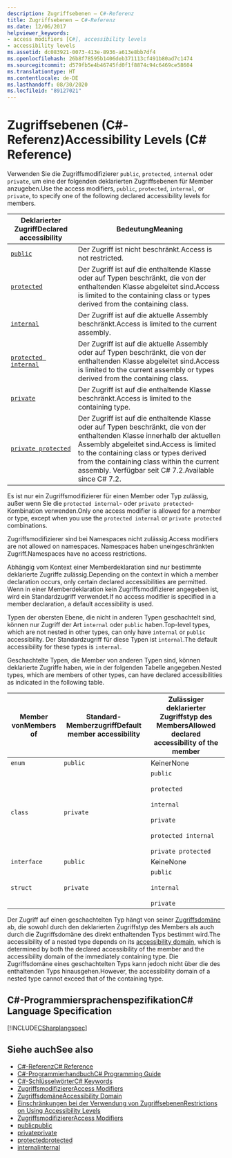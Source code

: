 ```yaml
---
description: Zugriffsebenen – C#-Referenz
title: Zugriffsebenen – C#-Referenz
ms.date: 12/06/2017
helpviewer_keywords:
- access modifiers [C#], accessibility levels
- accessibility levels
ms.assetid: dc083921-0073-413e-8936-a613e8bb7df4
ms.openlocfilehash: 26b8f78595b1406deb371113cf491b80ad7c1474
ms.sourcegitcommit: d579fb5e4b46745fd0f1f8874c94c6469ce58604
ms.translationtype: HT
ms.contentlocale: de-DE
ms.lasthandoff: 08/30/2020
ms.locfileid: "89127021"
---
```

# <a name="accessibility-levels-c-reference"></a><span data-ttu-id="a2e61-103">Zugriffsebenen (C#-Referenz)</span><span class="sxs-lookup"><span data-stu-id="a2e61-103">Accessibility Levels (C# Reference)</span></span>

<span data-ttu-id="a2e61-104">Verwenden Sie die Zugriffsmodifizierer `public`, `protected`, `internal` oder `private`, um eine der folgenden deklarierten Zugriffsebenen für Member anzugeben.</span><span class="sxs-lookup"><span data-stu-id="a2e61-104">Use the access modifiers, `public`, `protected`, `internal`, or `private`, to specify one of the following declared accessibility levels for members.</span></span>  
  
|<span data-ttu-id="a2e61-105">Deklarierter Zugriff</span><span class="sxs-lookup"><span data-stu-id="a2e61-105">Declared accessibility</span></span>|<span data-ttu-id="a2e61-106">Bedeutung</span><span class="sxs-lookup"><span data-stu-id="a2e61-106">Meaning</span></span>|  
|----------------------------|-------------|  
|[`public`](public.md)|<span data-ttu-id="a2e61-107">Der Zugriff ist nicht beschränkt.</span><span class="sxs-lookup"><span data-stu-id="a2e61-107">Access is not restricted.</span></span>|  
|[`protected`](protected.md)|<span data-ttu-id="a2e61-108">Der Zugriff ist auf die enthaltende Klasse oder auf Typen beschränkt, die von der enthaltenden Klasse abgeleitet sind.</span><span class="sxs-lookup"><span data-stu-id="a2e61-108">Access is limited to the containing class or types derived from the containing class.</span></span>|  
|[`internal`](internal.md)|<span data-ttu-id="a2e61-109">Der Zugriff ist auf die aktuelle Assembly beschränkt.</span><span class="sxs-lookup"><span data-stu-id="a2e61-109">Access is limited to the current assembly.</span></span>|  
|[`protected internal`](protected-internal.md)|<span data-ttu-id="a2e61-110">Der Zugriff ist auf die aktuelle Assembly oder auf Typen beschränkt, die von der enthaltenden Klasse abgeleitet sind.</span><span class="sxs-lookup"><span data-stu-id="a2e61-110">Access is limited to the current assembly or types derived from the containing class.</span></span>|  
|[`private`](private.md)|<span data-ttu-id="a2e61-111">Der Zugriff ist auf die enthaltende Klasse beschränkt.</span><span class="sxs-lookup"><span data-stu-id="a2e61-111">Access is limited to the containing type.</span></span>|  
|[`private protected`](private-protected.md)|<span data-ttu-id="a2e61-112">Der Zugriff ist auf die enthaltende Klasse oder auf Typen beschränkt, die von der enthaltenden Klasse innerhalb der aktuellen Assembly abgeleitet sind.</span><span class="sxs-lookup"><span data-stu-id="a2e61-112">Access is limited to the containing class or types derived from the containing class within the current assembly.</span></span> <span data-ttu-id="a2e61-113">Verfügbar seit C# 7.2.</span><span class="sxs-lookup"><span data-stu-id="a2e61-113">Available since C# 7.2.</span></span> |  
  
 <span data-ttu-id="a2e61-114">Es ist nur ein Zugriffsmodifizierer für einen Member oder Typ zulässig, außer wenn Sie die `protected internal`- oder `private protected`-Kombination verwenden.</span><span class="sxs-lookup"><span data-stu-id="a2e61-114">Only one access modifier is allowed for a member or type, except when you use the `protected internal` or `private protected` combinations.</span></span>  
  
 <span data-ttu-id="a2e61-115">Zugriffsmodifizierer sind bei Namespaces nicht zulässig.</span><span class="sxs-lookup"><span data-stu-id="a2e61-115">Access modifiers are not allowed on namespaces.</span></span> <span data-ttu-id="a2e61-116">Namespaces haben uneingeschränkten Zugriff.</span><span class="sxs-lookup"><span data-stu-id="a2e61-116">Namespaces have no access restrictions.</span></span>  
  
 <span data-ttu-id="a2e61-117">Abhängig vom Kontext einer Memberdeklaration sind nur bestimmte deklarierte Zugriffe zulässig.</span><span class="sxs-lookup"><span data-stu-id="a2e61-117">Depending on the context in which a member declaration occurs, only certain declared accessibilities are permitted.</span></span> <span data-ttu-id="a2e61-118">Wenn in einer Memberdeklaration kein Zugriffsmodifizierer angegeben ist, wird ein Standardzugriff verwendet.</span><span class="sxs-lookup"><span data-stu-id="a2e61-118">If no access modifier is specified in a member declaration, a default accessibility is used.</span></span>  
  
 <span data-ttu-id="a2e61-119">Typen der obersten Ebene, die nicht in anderen Typen geschachtelt sind, können nur Zugriff der Art `internal` oder `public` haben.</span><span class="sxs-lookup"><span data-stu-id="a2e61-119">Top-level types, which are not nested in other types, can only have `internal` or `public` accessibility.</span></span> <span data-ttu-id="a2e61-120">Der Standardzugriff für diese Typen ist `internal`.</span><span class="sxs-lookup"><span data-stu-id="a2e61-120">The default accessibility for these types is `internal`.</span></span>  
  
 <span data-ttu-id="a2e61-121">Geschachtelte Typen, die Member von anderen Typen sind, können deklarierte Zugriffe haben, wie in der folgenden Tabelle angegeben.</span><span class="sxs-lookup"><span data-stu-id="a2e61-121">Nested types, which are members of other types, can have declared accessibilities as indicated in the following table.</span></span>  
  
|<span data-ttu-id="a2e61-122">Member von</span><span class="sxs-lookup"><span data-stu-id="a2e61-122">Members of</span></span>|<span data-ttu-id="a2e61-123">Standard-Memberzugriff</span><span class="sxs-lookup"><span data-stu-id="a2e61-123">Default member accessibility</span></span>|<span data-ttu-id="a2e61-124">Zulässiger deklarierter Zugriffstyp des Members</span><span class="sxs-lookup"><span data-stu-id="a2e61-124">Allowed declared accessibility of the member</span></span>|  
|----------------|----------------------------------|--------------------------------------------------|  
|`enum`|`public`|<span data-ttu-id="a2e61-125">Keiner</span><span class="sxs-lookup"><span data-stu-id="a2e61-125">None</span></span>|  
|`class`|`private`|`public`<br /><br /> `protected`<br /><br /> `internal`<br /><br /> `private`<br /><br /> `protected internal` <br /><br />`private protected`|  
|`interface`|`public`|<span data-ttu-id="a2e61-126">Keine</span><span class="sxs-lookup"><span data-stu-id="a2e61-126">None</span></span>|  
|`struct`|`private`|`public`<br /><br /> `internal`<br /><br /> `private`|  
  
 <span data-ttu-id="a2e61-127">Der Zugriff auf einen geschachtelten Typ hängt von seiner [Zugriffsdomäne](./accessibility-domain.md) ab, die sowohl durch den deklarierten Zugriffstyp des Members als auch durch die Zugriffsdomäne des direkt enthaltenden Typs bestimmt wird.</span><span class="sxs-lookup"><span data-stu-id="a2e61-127">The accessibility of a nested type depends on its [accessibility domain](./accessibility-domain.md), which is determined by both the declared accessibility of the member and the accessibility domain of the immediately containing type.</span></span> <span data-ttu-id="a2e61-128">Die Zugriffsdomäne eines geschachtelten Typs kann jedoch nicht über die des enthaltenden Typs hinausgehen.</span><span class="sxs-lookup"><span data-stu-id="a2e61-128">However, the accessibility domain of a nested type cannot exceed that of the containing type.</span></span>  
  
## <a name="c-language-specification"></a><span data-ttu-id="a2e61-129">C#-Programmiersprachenspezifikation</span><span class="sxs-lookup"><span data-stu-id="a2e61-129">C# Language Specification</span></span>  
 [!INCLUDE[CSharplangspec](~/includes/csharplangspec-md.md)]  
  
## <a name="see-also"></a><span data-ttu-id="a2e61-130">Siehe auch</span><span class="sxs-lookup"><span data-stu-id="a2e61-130">See also</span></span>

- [<span data-ttu-id="a2e61-131">C#-Referenz</span><span class="sxs-lookup"><span data-stu-id="a2e61-131">C# Reference</span></span>](../index.md)
- [<span data-ttu-id="a2e61-132">C#-Programmierhandbuch</span><span class="sxs-lookup"><span data-stu-id="a2e61-132">C# Programming Guide</span></span>](../../programming-guide/index.md)
- [<span data-ttu-id="a2e61-133">C#-Schlüsselwörter</span><span class="sxs-lookup"><span data-stu-id="a2e61-133">C# Keywords</span></span>](./index.md)
- [<span data-ttu-id="a2e61-134">Zugriffsmodifizierer</span><span class="sxs-lookup"><span data-stu-id="a2e61-134">Access Modifiers</span></span>](./access-modifiers.md)
- [<span data-ttu-id="a2e61-135">Zugriffsdomäne</span><span class="sxs-lookup"><span data-stu-id="a2e61-135">Accessibility Domain</span></span>](./accessibility-domain.md)
- [<span data-ttu-id="a2e61-136">Einschränkungen bei der Verwendung von Zugriffsebenen</span><span class="sxs-lookup"><span data-stu-id="a2e61-136">Restrictions on Using Accessibility Levels</span></span>](./restrictions-on-using-accessibility-levels.md)
- [<span data-ttu-id="a2e61-137">Zugriffsmodifizierer</span><span class="sxs-lookup"><span data-stu-id="a2e61-137">Access Modifiers</span></span>](../../programming-guide/classes-and-structs/access-modifiers.md)
- [<span data-ttu-id="a2e61-138">public</span><span class="sxs-lookup"><span data-stu-id="a2e61-138">public</span></span>](./public.md)
- [<span data-ttu-id="a2e61-139">private</span><span class="sxs-lookup"><span data-stu-id="a2e61-139">private</span></span>](./private.md)
- [<span data-ttu-id="a2e61-140">protected</span><span class="sxs-lookup"><span data-stu-id="a2e61-140">protected</span></span>](./protected.md)
- [<span data-ttu-id="a2e61-141">internal</span><span class="sxs-lookup"><span data-stu-id="a2e61-141">internal</span></span>](./internal.md)

